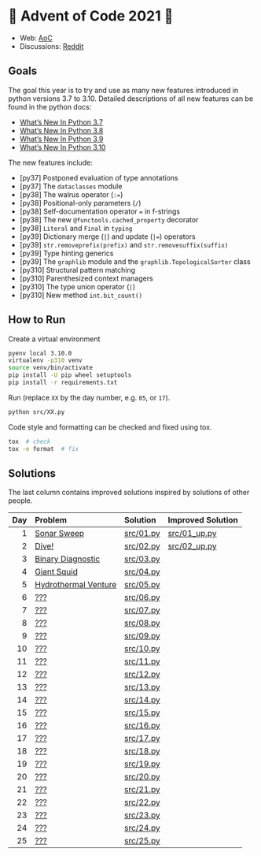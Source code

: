 # 🎄 Advent of Code 2021 🎄

* Web: [AoC](https://adventofcode.com/2021)
* Discussions: [Reddit](https://www.reddit.com/r/adventofcode)

## Goals
The goal this year is to try and use as many new features introduced
in python versions 3.7 to 3.10. Detailed descriptions of all new features
can be found in the python docs:
* [What’s New In Python 3.7](https://docs.python.org/3/whatsnew/3.7.html)
* [What’s New In Python 3.8](https://docs.python.org/3/whatsnew/3.8.html)
* [What’s New In Python 3.9](https://docs.python.org/3/whatsnew/3.9.html)
* [What’s New In Python 3.10](https://docs.python.org/3/whatsnew/3.10.html)

The new features include:
* [py37] Postponed evaluation of type annotations
* [py37] The `dataclasses` module
* [py38] The walrus operator (`:=`)
* [py38] Positional-only parameters (`/`)
* [py38] Self-documentation operator `=` in f-strings
* [py38] The new `@functools.cached_property` decorator
* [py38] `Literal` and `Final` in `typing`
* [py39] Dictionary merge (`|`) and update (`|=`) operators
* [py39] `str.removeprefix(prefix)` and `str.removesuffix(suffix)`
* [py39] Type hinting generics
* [py39] The `graphlib` module and the `graphlib.TopologicalSorter` class
* [py310] Structural pattern matching
* [py310] Parenthesized context managers
* [py310] The type union operator (`|`)
* [py310] New method `int.bit_count()`

## How to Run
Create a virtual environment
```bash
pyenv local 3.10.0
virtualenv -p310 venv
source venv/bin/activate
pip install -U pip wheel setuptools
pip install -r requirements.txt
```

Run (replace `XX` by the day number, e.g. `05`, or `17`).
```bash
python src/XX.py
```

Code style and formatting can be checked and fixed using tox.
```bash
tox  # check
tox -e format  # fix
```

## Solutions
The last column contains improved solutions inspired by solutions of other people.

| Day | Problem                                                     | Solution               | Improved Solution            |
|----:|:------------------------------------------------------------|:-----------------------|:-----------------------------|
|   1 | [Sonar Sweep](https://adventofcode.com/2021/day/1)          | [src/01.py](src/01.py) | [src/01_up.py](src/01_up.py) |
|   2 | [Dive!](https://adventofcode.com/2021/day/2)                | [src/02.py](src/02.py) | [src/02_up.py](src/02_up.py) |
|   3 | [Binary Diagnostic](https://adventofcode.com/2021/day/3)    | [src/03.py](src/03.py) |                              |
|   4 | [Giant Squid](https://adventofcode.com/2021/day/4)          | [src/04.py](src/04.py) |                              |
|   5 | [Hydrothermal Venture](https://adventofcode.com/2021/day/5) | [src/05.py](src/05.py) |                              |
|   6 | [???](https://adventofcode.com/2021/day/6)                  | [src/06.py](src/06.py) |                              |
|   7 | [???](https://adventofcode.com/2021/day/7)                  | [src/07.py](src/07.py) |                              |
|   8 | [???](https://adventofcode.com/2021/day/8)                  | [src/08.py](src/08.py) |                              |
|   9 | [???](https://adventofcode.com/2021/day/9)                  | [src/09.py](src/09.py) |                              |
|  10 | [???](https://adventofcode.com/2021/day/10)                 | [src/10.py](src/10.py) |                              |
|  11 | [???](https://adventofcode.com/2021/day/11)                 | [src/11.py](src/11.py) |                              |
|  12 | [???](https://adventofcode.com/2021/day/12)                 | [src/12.py](src/12.py) |                              |
|  13 | [???](https://adventofcode.com/2021/day/13)                 | [src/13.py](src/13.py) |                              |
|  14 | [???](https://adventofcode.com/2021/day/14)                 | [src/14.py](src/14.py) |                              |
|  15 | [???](https://adventofcode.com/2021/day/15)                 | [src/15.py](src/15.py) |                              |
|  16 | [???](https://adventofcode.com/2021/day/16)                 | [src/16.py](src/16.py) |                              |
|  17 | [???](https://adventofcode.com/2021/day/17)                 | [src/17.py](src/17.py) |                              |
|  18 | [???](https://adventofcode.com/2021/day/18)                 | [src/18.py](src/18.py) |                              |
|  19 | [???](https://adventofcode.com/2021/day/19)                 | [src/19.py](src/19.py) |                              |
|  20 | [???](https://adventofcode.com/2021/day/20)                 | [src/20.py](src/20.py) |                              |
|  21 | [???](https://adventofcode.com/2021/day/21)                 | [src/21.py](src/21.py) |                              |
|  22 | [???](https://adventofcode.com/2021/day/22)                 | [src/22.py](src/22.py) |                              |
|  23 | [???](https://adventofcode.com/2021/day/23)                 | [src/23.py](src/23.py) |                              |
|  24 | [???](https://adventofcode.com/2021/day/24)                 | [src/24.py](src/24.py) |                              |
|  25 | [???](https://adventofcode.com/2021/day/25)                 | [src/25.py](src/25.py) |                              |
